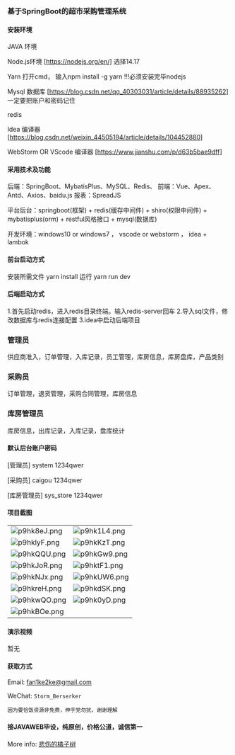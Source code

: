 ### 基于SpringBoot的超市采购管理系统

#### 安装环境

JAVA 环境 

Node.js环境 [https://nodejs.org/en/] 选择14.17

Yarn 打开cmd， 输入npm install -g yarn !!!必须安装完毕nodejs

Mysql 数据库 [https://blog.csdn.net/qq_40303031/article/details/88935262] 一定要把账户和密码记住

redis

Idea 编译器 [https://blog.csdn.net/weixin_44505194/article/details/104452880]

WebStorm OR VScode 编译器 [https://www.jianshu.com/p/d63b5bae9dff]

#### 采用技术及功能

后端：SpringBoot、MybatisPlus、MySQL、Redis、
前端：Vue、Apex、Antd、Axios、baidu.js
报表：SpreadJS

平台后台：springboot(框架) + redis(缓存中间件) + shiro(权限中间件) + mybatisplus(orm) + restful风格接口 + mysql(数据库)

开发环境：windows10 or windows7 ， vscode or webstorm ， idea + lambok

#### 前台启动方式

安装所需文件 yarn install 
运行 yarn run dev

#### 后端启动方式

1.首先启动redis，进入redis目录终端。输入redis-server回车
2.导入sql文件，修改数据库与redis连接配置
3.idea中启动后端项目

### 管理员
供应商准入，订单管理，入库记录，员工管理，库房信息，库房盘库，产品类别

### 采购员
订单管理，退货管理，采购合同管理，库房信息

### 库房管理员
库房信息，出库记录，入库记录，盘库统计

#### 默认后台账户密码

[管理员]
system
1234qwer

[采购员]
caigou
1234qwer

[库房管理员]
sys_store
1234qwer

#### 项目截图

|  |  |
|---------------------|---------------------|
|![p9hk8eJ.png](https://s1.ax1x.com/2023/05/19/p9hk8eJ.png) | ![p9hk1L4.png](https://s1.ax1x.com/2023/05/19/p9hk1L4.png) |
|![p9hklyF.png](https://s1.ax1x.com/2023/05/19/p9hklyF.png) | ![p9hkKzT.png](https://s1.ax1x.com/2023/05/19/p9hkKzT.png) |
|![p9hkQQU.png](https://s1.ax1x.com/2023/05/19/p9hkQQU.png) | ![p9hkGw9.png](https://s1.ax1x.com/2023/05/19/p9hkGw9.png) |
|![p9hkJoR.png](https://s1.ax1x.com/2023/05/19/p9hkJoR.png) | ![p9hktF1.png](https://s1.ax1x.com/2023/05/19/p9hktF1.png) |
|![p9hkNJx.png](https://s1.ax1x.com/2023/05/19/p9hkNJx.png) | ![p9hkUW6.png](https://s1.ax1x.com/2023/05/19/p9hkUW6.png) |
|![p9hkreH.png](https://s1.ax1x.com/2023/05/19/p9hkreH.png) | ![p9hkdSK.png](https://s1.ax1x.com/2023/05/19/p9hkdSK.png) |
|![p9hkwQO.png](https://s1.ax1x.com/2023/05/19/p9hkwQO.png) | ![p9hk0yD.png](https://s1.ax1x.com/2023/05/19/p9hk0yD.png) |
|![p9hkBOe.png](https://s1.ax1x.com/2023/05/19/p9hkBOe.png) | 

#### 演示视频

暂无

#### 获取方式

Email: fan1ke2ke@gmail.com

WeChat: `Storm_Berserker`

`因为要恰饭资源非免费，伸手党勿扰，谢谢理解`

#### 接JAVAWEB毕设，纯原创，价格公道，诚信第一

More info: [悲伤的橘子树](https://berserker287.github.io/)
